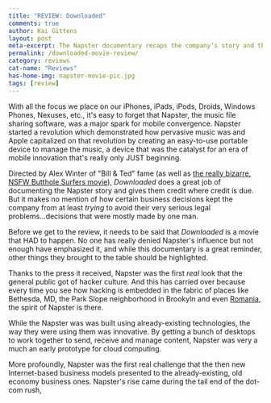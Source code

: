 ```yaml
---
title: "REVIEW: Downloaded"
comments: true
author: Kai Gittens
layout: post
meta-excerpt: The Napster documentary recaps the company’s story and the atmosphere it created, but it doesn't tell the whole story.
permalink: /downloaded-movie-review/
category: reviews
cat-name: "Reviews"
has-home-img: napster-movie-pic.jpg
tags: [review]
---
```

With all the focus we place on our iPhones, iPads, iPods, Droids, Windows Phones, Nexuses, etc., it's easy to forget that Napster, the music file sharing software, was a major spark for mobile convergence. Napster started a revolution which demonstrated how pervasive music was and Apple capitalized on that revolution by creating an easy-to-use portable device to manage the music, a device that was the catalyst for an era of mobile innovation that's really only JUST beginning.

Directed by Alex Winter of "Bill & Ted" fame (as well as [the really bizarre, NSFW Butthole Surfers movie](https://www.youtube.com/watch?v=dBLUrDOxVX4 "Watch Butthole Surfers Entering Texas Bar-B-Que Movie")), *Downloaded* does a great job of documenting the Napster story and gives them credit where credit is due.  But it makes no mention of how certain business decisions kept the company from at least *trying* to avoid their very serious legal problems...decisions that were mostly made by one man.

Before we get to the review, it needs to be said that *Downloaded* is a movie that HAD to happen. No one has really denied Napster's influence but not enough have emphasized it, and while this documentary is a great reminder, other things they brought to the table should be highlighted.

Thanks to the press it received, Napster was the first *real* look that the general public got of hacker culture. And this has carried over because every time you see how hacking is embedded in the fabric of places like Bethesda, MD, the Park Slope neighborhood in Brookyln and even [Romania](http://www.worldcrunch.com/tech-science/in-romania-a-quiet-city-has-become-the-global-hub-for-hackers-and-online-crooks/hacking-hacker-romania-pirate-scam-internet-website/c4s10532/#.UpUGLmRDs5U "Romania's hacking city"), the spirit of Napster is there.

While the Napster was was built using already-existing technologies, the way they were using them was innovative. By getting a bunch of desktops to work together to send, receive and manage content, Napster was very a much an early prototype for cloud computing.

More profoundly, Napster was the first real challenge that the then new Internet-based business models presented to the already-existing, old economy business ones. Napster's rise came during the tail end of the dot-com rush,
